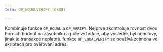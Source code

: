 ```yaml
---
term: OP_EQUALVERIFY (0X88)

---
```

Kombinuje funkce `OP_EQUAL` a `OP_VERIFY`. Nejprve zkontroluje rovnost dvou horních hodnot na zásobníku a poté vyžaduje, aby výsledek byl nenulový, jinak je transakce neplatná. funkce `OP_EQUALVERIFY` se používá zejména ve skriptech pro ověřování adres.